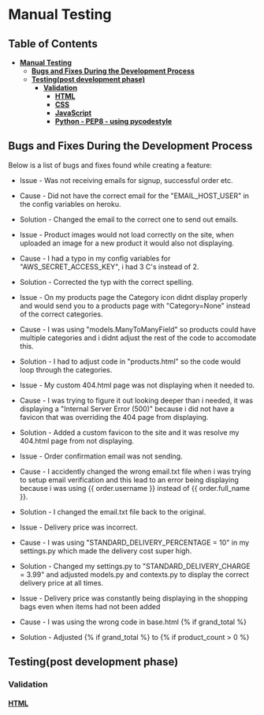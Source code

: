 # **Manual Testing**

## **Table of Contents**

* [**Manual Testing**](#manual-testing)
    * [**Bugs and Fixes During the Development Process**](#bugs-and-fixes-during-the-development-process)
    * [**Testing(post development phase)**](#testingpost-development-phase)
        * [**Validation**](#validation)
            * [**HTML**](#html)
            * [**CSS**](#css)
            * [**JavaScript**](#javascript)
            * [**Python - PEP8 - using pycodestyle**](#python---pep8---using-pycodestyle)

## **Bugs and Fixes During the Development Process**

Below is a list of bugs and fixes found while creating a feature:

* Issue - Was not receiving emails for signup, successful order etc.
* Cause - Did not have the correct email for the "EMAIL_HOST_USER" in the config variables on heroku.
* Solution - Changed the email to the correct one to send out emails.

* Issue - Product images would not load correctly on the site, when uploaded an image for a new product it would also not displaying.
* Cause - I had a typo in my config variables for "AWS_SECRET_ACCESS_KEY", i had 3 C's instead of 2.
* Solution - Corrected the typ with the correct spelling.

* Issue - On my products page the Category icon didnt display properly and would send you to a products page with "Category=None" instead of the correct categories.
* Cause - I was using "models.ManyToManyField" so products could have multiple categories and i didnt adjust the rest of the code to accomodate this.
* Solution - I had to adjust code in "products.html" so the code would loop through the categories.

* Issue - My custom 404.html page was not displaying when it needed to.
* Cause - I was trying to figure it out looking deeper than i needed, it was displaying a "Internal Server Error (500)" because i did not have a favicon that was overriding the 404 page from displaying.
* Solution - Added a custom favicon to the site and it was resolve my 404.html page from not displaying.

* Issue - Order confirmation email was not sending.
* Cause - I accidently changed the wrong email.txt file when i was trying to setup email verification and this lead to an error being displaying because i was using {{ order.username }} instead of {{ order.full_name }}.
* Solution - I changed the email.txt file back to the original.

* Issue -  Delivery price was incorrect.
* Cause - I was using "STANDARD_DELIVERY_PERCENTAGE = 10" in my settings.py which made the delivery cost super high.
* Solution - Changed my settings.py to "STANDARD_DELIVERY_CHARGE = 3.99" and adjusted models.py and contexts.py to display the correct delivery price at all times.

* Issue - Delivery price was constantly being displaying in the shopping bags even when items had not been added
* Cause - I was using the wrong code in base.html {% if grand_total %}
* Solution - Adjusted {% if grand_total %} to {% if product_count > 0 %}

## **Testing(post development phase)**

### **Validation**

#### **[HTML](https://validator.w3.org)**